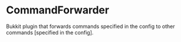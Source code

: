 CommandForwarder
================

Bukkit plugin that forwards commands specified in the config to other commands [specified in the config].
